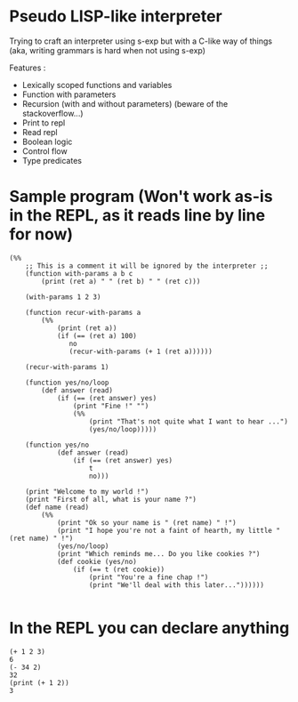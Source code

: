 # Pseudo LISP-like interpreter
Trying to craft an interpreter using s-exp but with a C-like way of things (aka, writing grammars is hard when not using s-exp)

Features : 
- Lexically scoped functions and variables 
- Function with parameters
- Recursion (with and without parameters) (beware of the stackoverflow...)
- Print to repl
- Read repl 
- Boolean logic
- Control flow
- Type predicates

# Sample program (Won't work as-is in the REPL, as it reads line by line for now)
```
(%% 
    ;; This is a comment it will be ignored by the interpreter ;;
	(function with-params a b c
	    (print (ret a) " " (ret b) " " (ret c)))
 
	(with-params 1 2 3)
	
	(function recur-with-params a
	    (%% 
	        (print (ret a))
	        (if (== (ret a) 100)
	           no 
               (recur-with-params (+ 1 (ret a))))))
	        
	(recur-with-params 1)
	    
	(function yes/no/loop
        (def answer (read)
            (if (== (ret answer) yes)
                (print "Fine !" "")
                (%% 
                    (print "That's not quite what I want to hear ...")
                    (yes/no/loop)))))
                    
    (function yes/no
            (def answer (read)
                (if (== (ret answer) yes)
                    t
                    no)))

	(print "Welcome to my world !")
	(print "First of all, what is your name ?")
	(def name (read)
        (%% 
            (print "Ok so your name is " (ret name) " !")
            (print "I hope you're not a faint of hearth, my little " (ret name) " !")
            (yes/no/loop)
            (print "Which reminds me... Do you like cookies ?")
            (def cookie (yes/no) 
                (if (== t (ret cookie)) 
                    (print "You're a fine chap !")
                    (print "We'll deal with this later...")))))) 
                
```  
# In the REPL you can declare anything

```
(+ 1 2 3)
6
(- 34 2)
32
(print (+ 1 2))
3
```
